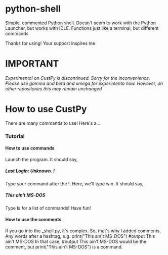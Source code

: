 # python-shell
Simple, commented Python shell. Doesn't seem to work with the Python Launcher, but works with IDLE. Functions just like a terminal, but different commands

Thanks for using! Your support inspires me

# IMPORTANT
###### Experimento! on CustPy is discontinued. Sorry for the inconvenience. Please use gamma and beta and omega for experimento now. However, on other repositories this may remain unchanged

# How to use CustPy
There are many commands to use! Here's a... 
### Tutorial
#### How to use commands
Launch the program. It should say, 
##### Last Login: Unknown. !
Type your command after the !. Here, we'll type win. It should say, 
##### This ain't MS-DOS
Type ls for a list of commands! Have fun! 
#### How to use the comments
If you go into the _shell.py, it's complex. So, that's why I added comments. Any words after a hashtag, e.g.
print("This ain't MS-DOS") #output This ain't MS-DOS
In that case, #output This ain't MS-DOS would be the comment, but print("This ain't MS-DOS") is a command. 
